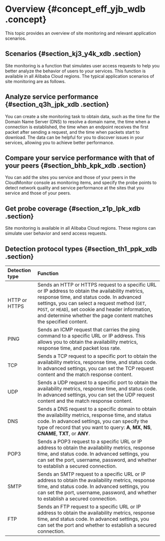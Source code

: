 # Overview {#concept_eff_yjb_wdb .concept}

This topic provides an overview of site monitoring and relevant application scenarios.

## Scenarios {#section_kj3_y4k_xdb .section}

Site monitoring is a function that simulates user access requests to help you better analyze the behavior of users to your services. This function is available in all Alibaba Cloud regions. The typical application scenarios of site monitoring are as follows.

## Analyze service performance {#section_q3h_jpk_xdb .section}

You can create a site monitoring task to obtain data, such as the time for the Domain Name Server \(DNS\) to resolve a domain name, the time when a connection is established, the time when an endpoint receives the first packet after sending a request, and the time when packets start to download. The data can be helpful for you to discover issues in your services, allowing you to achieve better performance.

## Compare your service performance with that of your peers {#section_bhb_kpk_xdb .section}

You can add the sites you service and those of your peers in the CloudMonitor console as monitoring items, and specify the probe points to detect network quality and service performance at the sites that you service and those of your peers.

## Get probe coverage {#section_z1p_lpk_xdb .section}

Site monitoring is available in all Alibaba Cloud regions. These regions can simulate user behavior and send access requests.

## Detection protocol types {#section_th1_ppk_xdb .section}

|Detection type|Function|
|:-------------|:-------|
|HTTP or HTTPS|Sends an HTTP or HTTPS request to a specific URL or IP address to obtain the availability metrics, response time, and status code. In advanced settings, you can select a request method \(`GET`, `POST`, or `HEAD`\), set cookie and header information, and determine whether the page content matches the specified content.|
|PING|Sends an ICMP request that carries the ping command to a specific URL or IP address. This allows you to obtain the availability metrics, response time, and packet loss rate.|
|TCP|Sends a TCP request to a specific port to obtain the availability metrics, response time, and status code. In advanced settings, you can set the TCP request content and the match response content.|
|UDP|Sends a UDP request to a specific port to obtain the availability metrics, response time, and status code. In advanced settings, you can set the UDP request content and the match response content.|
|DNS|Sends a DNS request to a specific domain to obtain the availability metrics, response time, and status code. In advanced settings, you can specify the type of record that you want to query: **A**, **MX**, **NS**, **CNAME**, **TXT**, or **ANY**.|
|POP3|Sends a POP3 request to a specific URL or IP address to obtain the availability metrics, response time, and status code. In advanced settings, you can set the port, username, password, and whether to establish a secured connection.|
|SMTP|Sends an SMTP request to a specific URL or IP address to obtain the availability metrics, response time, and status code. In advanced settings, you can set the port, username, password, and whether to establish a secured connection.|
|FTP|Sends an FTP request to a specific URL or IP address to obtain the availability metrics, response time, and status code. In advanced settings, you can set the port and whether to establish a secured connection.|

